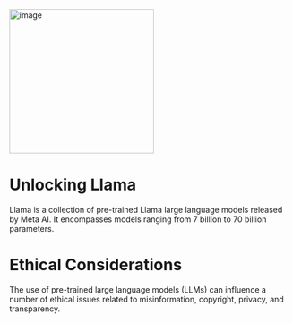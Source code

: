 <img width="258" alt="image" src="https://github.com/oubbatimo/bridgeai_LLMs/assets/92709052/82b3e818-d545-46e5-8eb8-b328bf73b65f">

# Unlocking Llama
Llama is a collection of pre-trained Llama large language models released by Meta AI.  It encompasses models ranging from 7 billion to 70 billion parameters.

# Ethical Considerations
The use of pre-trained large language models (LLMs) can influence a number of ethical issues related to misinformation, copyright, privacy, and transparency.
